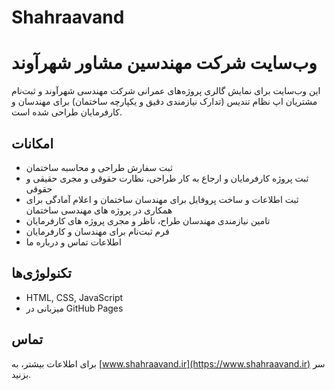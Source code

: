 # Shahraavand

# وب‌سایت شرکت مهندسین مشاور شهرآوند

این وب‌سایت برای نمایش گالری پروژه‌های عمرانی شرکت مهندسی شهرآوند و ثبت‌نام مشتریان اپ نظام تندیس (تدارک نیازمندی دقیق و یکپارچه ساختمان) برای مهندسان و کارفرمایان طراحی شده است.

## امکانات
- ثبت سفارش طراحی  و محاسبه ساختمان
- ثبت پروژه کارفرمایان و ارجاع به کار طراحی، نظارت حقوقی و مجری حقیقی و حقوقی
- ثبت اطلاعات و ساخت پروفایل برای مهندسان ساختمان و اعلام آمادگی برای همکاری در پروژه های مهندسی ساختمان
- تامین نیازمندی مهندسان طراح، ناظر و مجری پروژه های کارفرمایان
- فرم ثبت‌نام برای مهندسان و کارفرمایان
- اطلاعات تماس و درباره ما

## تکنولوژی‌ها
- HTML, CSS, JavaScript
- میزبانی در GitHub Pages

## تماس
برای اطلاعات بیشتر، به [www.shahraavand.ir](https://www.shahraavand.ir) سر بزنید.

